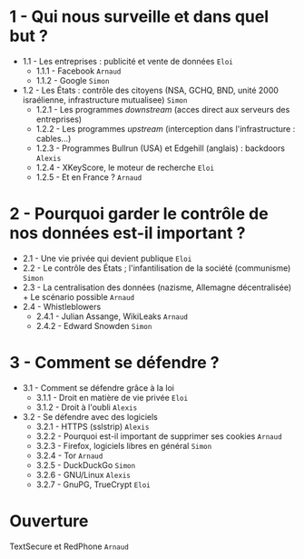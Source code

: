 1 - Qui nous surveille et dans quel but ?
===

* 1.1 - Les entreprises : publicité et vente de données `Eloi`  
  * 1.1.1 - Facebook `Arnaud`  
  * 1.1.2 - Google `Simon`
* 1.2 - Les États : contrôle des citoyens (NSA, GCHQ, BND, unité 2000 israélienne, infrastructure mutualisee) `Simon` 
  * 1.2.1 - Les programmes _downstream_ (acces direct aux serveurs des entreprises)
  * 1.2.2 - Les programmes _upstream_ (interception dans l'infrastructure : cables...)
  * 1.2.3 - Programmes Bullrun (USA) et Edgehill (anglais) : backdoors `Alexis`
  * 1.2.4 - XKeyScore, le moteur de recherche `Eloi`
  * 1.2.5 - Et en France ? `Arnaud`

2 - Pourquoi garder le contrôle de nos données est-il important ?
===

* 2.1 - Une vie privée qui devient publique `Eloi`  
* 2.2 - Le contrôle des États ; l'infantilisation de la société (communisme) `Simon`  
* 2.3 - La centralisation des données (nazisme, Allemagne décentralisée) + Le scénario possible `Arnaud`  
* 2.4 - Whistleblowers  
  * 2.4.1 - Julian Assange, WikiLeaks `Arnaud`  
  * 2.4.2 - Edward Snowden `Simon`  

3 - Comment se défendre ?
===

* 3.1 - Comment se défendre grâce à la loi  
  * 3.1.1 - Droit en matière de vie privée `Eloi`  
  * 3.1.2 - Droit à l'oubli `Alexis`  
* 3.2 - Se défendre avec des logiciels  
  * 3.2.1 - HTTPS (sslstrip) `Alexis`  
  * 3.2.2 - Pourquoi est-il important de supprimer ses cookies `Arnaud`  
  * 3.2.3 - Firefox, logiciels libres en général `Simon`  
  * 3.2.4 - Tor `Arnaud`  
  * 3.2.5 - DuckDuckGo `Simon`  
  * 3.2.6 - GNU/Linux `Alexis`  
  * 3.2.7 - GnuPG, TrueCrypt `Eloi`  

Ouverture
===

TextSecure et RedPhone `Arnaud`
